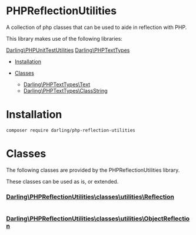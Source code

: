 # PHPReflectionUtilities

A collection of php classes that can be used to aide in reflection
with PHP.

This library makes use of the following libraries:

[Darling\PHPUnitTestUtilities](https://github.com/sevidmusic/PHPUnitTestUtilities)
[Darling\PHPTextTypes](https://github.com/sevidmusic/PHPTextTypes)

- [Installation](#installation)

- [Classes](#classes)

  - [Darling\PHPTextTypes\Text](#darlingphpreflectionutilitiesreflection)
  - [Darling\PHPTextTypes\ClassString](#darlingreflectionutilitiesobjectreflection)

# Installation

```
composer require darling/php-reflection-utilities

```

# Classes

The following classes are provided by the PHPReflectionUtilities
library.

These classes can be used as is, or extended.

### [Darling\PHPReflectionUtilities\classes\utilities\Reflection](https://github.com/sevidmusic/PHPReflectionUtilities/blob/main/src/classes/utilities/Reflection.php)

```

```

### [Darling\PHPReflectionUtilities\classes\utilities\ObjectReflection](https://github.com/sevidmusic/PHPReflectionUtilities/blob/main/src/classes/utilities/ObjectReflection.php)

```

```

